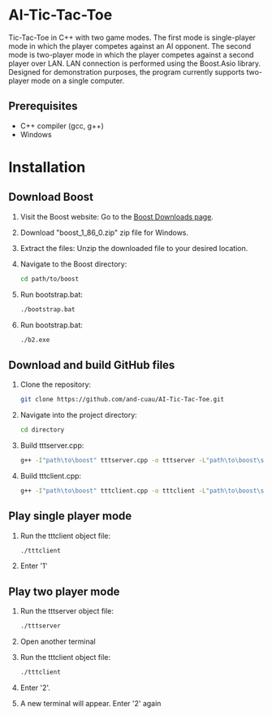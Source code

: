 # AI-Tic-Tac-Toe
Tic-Tac-Toe in C++ with two game modes. The first mode is single-player mode in which the player competes against an AI opponent. The second mode is two-player mode in which the player competes against a second player over LAN. LAN connection is performed using the Boost.Asio library. Designed for demonstration purposes, the program currently supports two-player mode on a single computer.

## Prerequisites
- C++ compiler (gcc, g++)
- Windows


# Installation
## Download Boost
1. Visit the Boost website: Go to the [Boost Downloads page](https://www.boost.org/users/download/).
2. Download "boost_1_86_0.zip" zip file for Windows.
3. Extract the files: Unzip the downloaded file to your desired location.


1. Navigate to the Boost directory:
   ```bash
   cd path/to/boost

2. Run bootstrap.bat:
   ```bash
   ./bootstrap.bat

2. Run bootstrap.bat:
   ```bash
   ./b2.exe


## Download and build GitHub files
1. Clone the repository:
   ```bash
   git clone https://github.com/and-cuau/AI-Tic-Tac-Toe.git
   
2. Navigate into the project directory:
    ```bash
   cd directory

3. Build tttserver.cpp:
   ```bash
   g++ -I"path\to\boost" tttserver.cpp -o tttserver -L"path\to\boost\stage\lib" -lstdc++ "path\to\boost\stage\lib\libboost_system-vc143-mt-x64-1_86.lib" -lws2_32

6. Build tttclient.cpp:
   ```bash
   g++ -I"path\to\boost" tttclient.cpp -o tttclient -L"path\to\boost\stage\lib" -lstdc++ "path\to\boost\stage\lib\libboost_system-vc143-mt-x64-1_86.lib" -lws2_32


## Play single player mode

1. Run the tttclient object file:
      ```bash
   ./tttclient

1. Enter '1'

## Play two player mode

1. Run the tttserver object file:
      ```bash
   ./tttserver
      
2. Open another terminal

3. Run the tttclient object file:
      ```bash
   ./tttclient

4. Enter '2'.

5. A new terminal will appear. Enter '2' again



